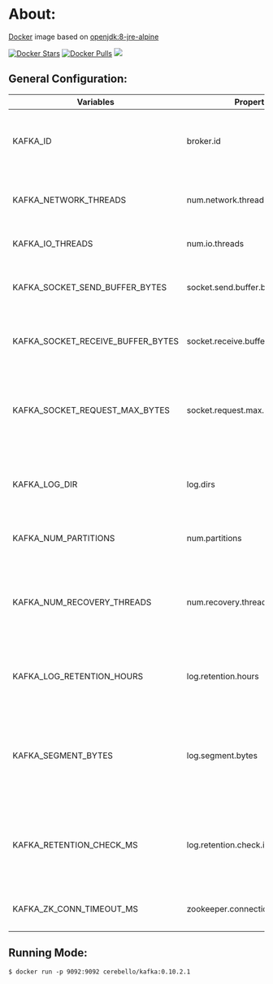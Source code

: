 # About:

[Docker](http://www.docker.com/) image based on [openjdk:8-jre-alpine](https://hub.docker.com/_/openjdk/)

[![Docker Stars](https://img.shields.io/docker/stars/cerebello/kafka.svg)](https://hub.docker.com/r/cerebello/kafka/) [![Docker Pulls](https://img.shields.io/docker/pulls/cerebello/kafka.svg)](https://hub.docker.com/r/cerebello/kafka/) [![](https://images.microbadger.com/badges/image/cerebello/kafka.svg)](https://microbadger.com/images/cerebello/kafka)

## General Configuration:

| Variables | Property | Description | Default |
| --------- | -------- | ----------- | --------|
| KAFKA_ID | broker.id | The id of the broker. This must be set to a unique integer for each broker. | 1 |
| KAFKA_NETWORK_THREADS | num.network.threads | The number of threads handling network requests | 3 |
| KAFKA_IO_THREADS | num.io.threads | The number of threads doing disk I/O | 8 |
| KAFKA_SOCKET_SEND_BUFFER_BYTES | socket.send.buffer.bytes | The send buffer (SO_SNDBUF) used by the socket server | 102400 |
| KAFKA_SOCKET_RECEIVE_BUFFER_BYTES | socket.receive.buffer.bytes | The receive buffer (SO_RCVBUF) used by the socket server | 102400 |
| KAFKA_SOCKET_REQUEST_MAX_BYTES | socket.request.max.bytes | The maximum size of a request that the socket server will accept (protection against OOM) | 104857600 |
| KAFKA_LOG_DIR | log.dirs | A comma seperated list of directories under which to store log files | /var/kafka |
| KAFKA_NUM_PARTITIONS | num.partitions | The default number of log partitions per topic | 2 |
| KAFKA_NUM_RECOVERY_THREADS | num.recovery.threads.per.data.dir | The number of threads per data directory to be used for log recovery at startup and flushing at shutdown. | 1 |
| KAFKA_LOG_RETENTION_HOURS | log.retention.hours | The minimum age of a log file to be eligible for deletion due to age | 168 |
| KAFKA_SEGMENT_BYTES | log.segment.bytes | The maximum size of a log segment file. When this size is reached a new log segment will be created. | 1073741824 |
| KAFKA_RETENTION_CHECK_MS | log.retention.check.interval.ms | The interval at which log segments are checked to see if they can be deleted according. | 300000 |
| KAFKA_ZK_CONN_TIMEOUT_MS | zookeeper.connection.timeout.ms | Timeout in ms for connecting to zookeeper | 6000 |

## Running Mode:

```
$ docker run -p 9092:9092 cerebello/kafka:0.10.2.1
```